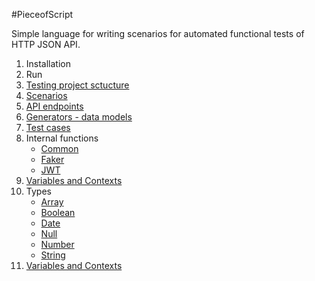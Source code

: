 #PieceofScript

Simple language for writing scenarios for automated functional tests
of HTTP JSON API.

<ol>
 <li><a hreg="run.md">Installation</a></li>
 <li><a hreg="run.md#run">Run</a></li>
 <li><a href="project.md">Testing project sctucture</a></li>
 <li><a href="scenario.md">Scenarios</a></li>
 <li><a href="endpoints.md">API endpoints</a></li> 
 <li><a href="generators.md">Generators - data models</a></li> 
 <li><a href="testcases.md">Test cases</a></li> 
 <li>Internal functions
    <ul>
    <li><a href="functions_common.md">Common</a></li>
    <li><a href="functions_faker.md">Faker</a></li>
    <li><a href="functions_jwt.md">JWT</a></li>
    </ul>
 </li>   
 <li><a href="variables.html">Variables and Contexts</a></li> 
 <li>Types
    <ul>
    <li><a href="type_array.md">Array</a></li>
    <li><a href="type_boolean.md">Boolean</a></li>
    <li><a href="type_date.md">Date</a></li>
    <li><a href="type_null.md">Null</a></li>
    <li><a href="type_number.md">Number</a></li>
    <li><a href="type_string.md">String</a></li>
    </ul>
 </li>   
 <li><a href="variables.md">Variables and Contexts</a></li> 
